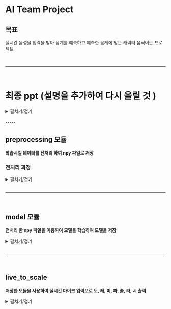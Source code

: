# AI Team Project

## 목표

실시간 음성을 입력을 받아 음계를 예측하고 예측한 음계에 맞는 캐릭터 움직이는 프로젝트

<br>

----------------

<br>

# 최종 ppt (설명을 추가하여 다시 올릴 것 )
<details>

  <summary>
  펼치기/접기
  </summary>
    
![1218161233911042](https://user-images.githubusercontent.com/50133267/102585728-3fe19380-414c-11eb-8cde-b47e27e65c3e.jpg)
![1218161151373672](https://user-images.githubusercontent.com/50133267/102585737-4243ed80-414c-11eb-995e-211fa66f30dc.jpg)


</details>
<br>
-----
<br>


## preprocessing 모듈

**학습시킬 데이터를 전처리 하여 npy 파일로 저장** 

### 전처리 과정


<details>
<summary>
펼치기/접기
</summary>


1. 학습 시킬 원본데이터 분석

- 학습 시킬 wav 파일을 matplolib으로 출력하니 x축은 시간 y축은 데시벨이 출력돰
  ![db_graph](https://user-images.githubusercontent.com/50133267/101586871-30fd3180-3a26-11eb-9048-7150dd0c24a1.png)

- 실시간 음계를 찾아내기 위해서 x축의 시간축을 제거하고 주파수로 나타내는 그래프를 만듬
  ![FQ_Graph](https://user-images.githubusercontent.com/50133267/101587256-21321d00-3a27-11eb-9dd3-002afa314dbd.png)

    - 그래프 중 해당 음계에 맞지 않는 주파수가 높게 나타나는 상황이 발생 -> Scatter로 확인.
      ![SQ_SCAtter](https://user-images.githubusercontent.com/50133267/101587415-838b1d80-3a27-11eb-8e58-2ecc9c8a34e7.png)

    - 해당 주파수를 midi 번호로 변경 한 뒤 round를 통해 그룹화 진행, 그룹화 데이터의 평균을 구하면 원하는 midi 번호가 높은 power를 가지는 그래프를 볼 수 있었음.
      ![midi_graph](https://user-images.githubusercontent.com/50133267/101587765-3ce9f300-3a28-11eb-92a8-2836254cfbb6.png)

    - 주파수에 해당하는 미디번호

    ![KakaoTalk_20201204_093038183](https://user-images.githubusercontent.com/50133267/101587779-42dfd400-3a28-11eb-9a50-99e52f2e2fad.png)

- 만들어진 그래프의 powr를 x값으로, wav 파일에 명시되어 있는 midi번호를 y값으로 npy 저장

</details>
<br>

----

<br>

## model 모듈

**전처리 한 npy 파일을 이용하여 모델을 학습하여 모델을 저장**

<details>


<summary>
펼치기/접기
</summary>

1. model의 빠른 생성을 위해 lgbm 사용

- lgbm의 특성
  - 적은 메모리 사용
  - 높은정확도
  - GPU 사용
  - 데이터의 1만개 이하의 경우 overfitting 위험 

- lgbm 사용 시 acc: 0.86의 결과를 보여줌

```
model = LGBMClassifier(n_jobs=-1,
                     tree_method='gpu_hist',
                     predictor = 'gpu_predictor'
                     )
```

</details>
<br>

----

<br>

## live_to_scale

**저장한 모듈을 사용하여 실시간 마이크 입력으로 도, 레, 미, 파, 솔, 라, 시 출력**

<details>
<summary>
펼치기/접기
</summary>


1. 실시간 데이터 입력받기 
   - pyaudio를 이용하여 실시간 stram받기
   - stream을 frombuffer를 사용하여 바이너리에서 float으로 추출
2. 데이터 전처리
   - 추출한 데이터를 학습시킨 전처리과정과 동일한 전처리 
3. 결과출력
   - lgbm 모델을 load, 전처리가 끝난 실시간 데이터를 사용하여 predict를 추출
   - predict는 midi 번호, 해당 미디번호에 맞는 음계(도, 레 ...)를 출력 

</details>

